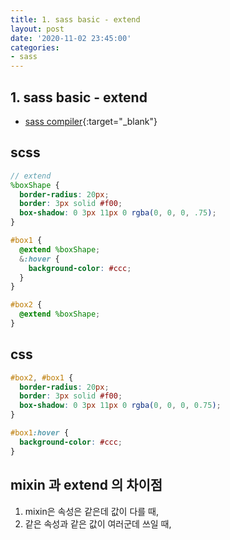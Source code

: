 ```yaml
---
title: 1. sass basic - extend
layout: post
date: '2020-11-02 23:45:00'
categories:
- sass
---
```


## 1. sass basic - extend

* [sass compiler](https://www.sassmeister.com/){:target="_blank"}

## scss

```scss
// extend
%boxShape {
  border-radius: 20px;
  border: 3px solid #f00;
  box-shadow: 0 3px 11px 0 rgba(0, 0, 0, .75);
}

#box1 {
  @extend %boxShape;
  &:hover {
    background-color: #ccc;
  }
}

#box2 {
  @extend %boxShape;
}
```

## css

```css
#box2, #box1 {
  border-radius: 20px;
  border: 3px solid #f00;
  box-shadow: 0 3px 11px 0 rgba(0, 0, 0, 0.75);
}

#box1:hover {
  background-color: #ccc;
}
```

## mixin 과 extend 의 차이점

1. mixin은 속성은 같은데 값이 다를 때,
2. 같은 속성과 같은 값이 여러군데 쓰일 때,